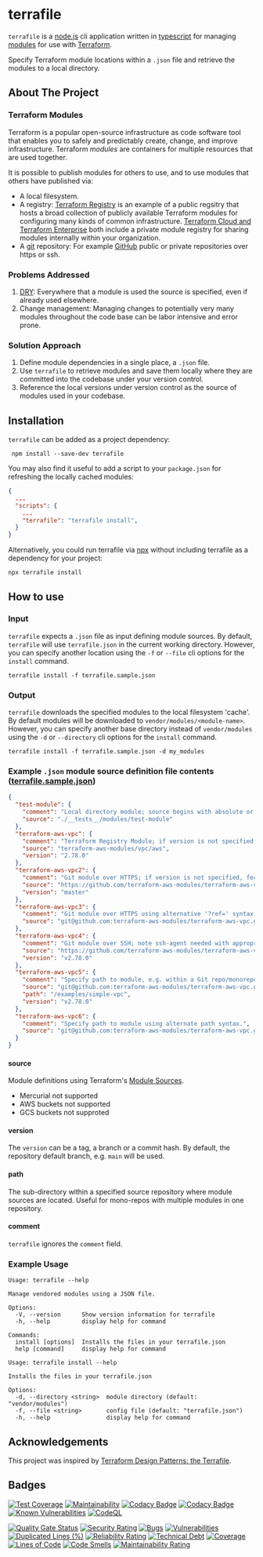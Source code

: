# terrafile

`terrafile` is a [node.js](https://nodejs.org) cli application written in [typescript](https://typescriptlang.org) for managing [modules](https://www.terraform.io/docs/language/modules/index.html) for use with [Terraform](https://www.terraform.io/docs/language/modules/index.html).

Specify Terraform module locations within a `.json` file and retrieve the modules to a local directory.

## About The Project

### Terraform Modules

Terraform is a popular open-source infrastructure as code software tool that enables you to safely and predictably create, change, and improve infrastructure. Terraform _modules_ are containers for multiple resources that are used together.

It is possible to publish modules for others to use, and to use modules that others have published via:

- A local filesystem.
- A registry: [Terraform Registry](https://registry.terraform.io) is an example of a public regsitry that hosts a broad collection of publicly available Terraform modules for configuring many kinds of common infrastructure. [Terraform Cloud and Terraform Enterprise](https://www.terraform.io/docs/cloud/index.html) both include a private module registry for sharing modules internally within your organization.
- A [git](https://git-scm.com/) repository: For example [GitHub](https://github.com) public or private repositories over https or ssh.

### Problems Addressed

1. [DRY](https://journals.plos.org/plosbiology/article?id=10.1371/journal.pbio.1001745#s5): Everywhere that a module is used the source is specified, even if already used elsewhere.
1. Change management: Managing changes to potentially very many modules throughout the code base can be labor intensive and error prone.

### Solution Approach

1. Define module dependencies in a single place, a `.json` file.
1. Use `terrafile` to retrieve modules and save them locally where they are committed into the codebase under your version control.
1. Reference the local versions under version control as the source of modules used in your codebase.

## Installation

`terrafile` can be added as a project dependency:

```shell
 npm install --save-dev terrafile
```

You may also find it useful to add a script to your `package.json` for refreshing the locally cached modules:

```json
{
  ...
  "scripts": {
    ...
    "terrafile": "terrafile install",
  }
}
```

Alternatively, you could run terrafile via [npx](https://docs.npmjs.com/cli/v7/commands/npx) without including terrafile as a dependency for your project:

```shell
npx terrafile install
```

## How to use

### Input

`terrafile` expects a `.json` file as input defining module sources. By default, `terrafile` will use `terrafile.json` in the current working directory. However, you can specify another location using the `-f` or `--file` cli options for the `install` command.

```shell
terrafile install -f terrafile.sample.json
```

### Output

`terrafile` downloads the specified modules to the local filesystem 'cache'. By default modules will be downloaded to `vendor/modules/<module-name>`. However, you can specify another base directory instead of `vendor/modules` using the `-d` or `--directory` cli options for the `install` command.

```shell
terrafile install -f terrafile.sample.json -d my_modules
```

### Example `.json` module source definition file contents ([terrafile.sample.json](https://github.com/XasCode/terrafile/terrafile.sample.json))

```json
{
  "test-module": {
    "comment": "Local directory module; source begins with absolute or relative paths ('/' or './' or '../').",
    "source": "./__tests__/modules/test-module"
  },
  "terraform-aws-vpc": {
    "comment": "Terraform Registry Module; if version is not specified, fetches the latest version.",
    "source": "terraform-aws-modules/vpc/aws",
    "version": "2.78.0"
  },
  "terraform-aws-vpc2": {
    "comment": "Git module over HTTPS; if version is not specified, fecthes the default branch. Version can also be a tag or commit SHA.",
    "source": "https://github.com/terraform-aws-modules/terraform-aws-vpc.git",
    "version": "master"
  },
  "terraform-aws-vpc3": {
    "comment": "Git module over HTTPS using alternative '?ref=' syntax to specify version.",
    "source": "git@github.com:terraform-aws-modules/terraform-aws-vpc.git?ref=43edd4400e5e596515f8d787603c37e08b99abd5"
  },
  "terraform-aws-vpc4": {
    "comment": "Git module over SSH; note ssh-agent needed with appropriate key.",
    "source": "https://github.com/terraform-aws-modules/terraform-aws-vpc.git",
    "version": "v2.78.0"
  },
  "terraform-aws-vpc5": {
    "comment": "Specify path to module, e.g. within a Git repo/monorepo containing multiple modules.",
    "source": "git@github.com:terraform-aws-modules/terraform-aws-vpc.git",
    "path": "/examples/simple-vpc",
    "version": "v2.78.0"
  },
  "terraform-aws-vpc6": {
    "comment": "Specify path to module using alternate path syntax.",
    "source": "git@github.com:terraform-aws-modules/terraform-aws-vpc.git//examples/simple-vpc?ref=v2.78.0"
  }
}
```

#### source

Module definitions using Terraform's [Module Sources](https://www.terraform.io/docs/modules/sources.html).

- Mercurial not supported
- AWS buckets not supported
- GCS buckets not supproted

#### version

The `version` can be a tag, a branch or a commit hash. By default, the repository default branch, e.g. `main` will be used.

#### path

The sub-directory within a specified source repository where module sources are located. Useful for mono-repos with multiple modules in one repository.

#### comment

`terrafile` ignores the `comment` field.

### Example Usage

```
Usage: terrafile --help

Manage vendored modules using a JSON file.

Options:
  -V, --version      Show version information for terrafile
  -h, --help         display help for command

Commands:
  install [options]  Installs the files in your terrafile.json
  help [command]     display help for command
```

```
Usage: terrafile install --help

Installs the files in your terrafile.json

Options:
  -d, --directory <string>  module directory (default: "vendor/modules")
  -f, --file <string>       config file (default: "terrafile.json")
  -h, --help                display help for command
```

## Acknowledgements

This project was inspired by [Terraform Design Patterns: the Terrafile](http://bensnape.com/2016/01/14/terraform-design-patterns-the-terrafile/).

## Badges

[![Test Coverage](https://api.codeclimate.com/v1/badges/aeb900c903f86a5c2200/test_coverage)](https://codeclimate.com/github/XasCode/terrafile/test_coverage)
[![Maintainability](https://api.codeclimate.com/v1/badges/aeb900c903f86a5c2200/maintainability)](https://codeclimate.com/github/XasCode/terrafile/maintainability)
[![Codacy Badge](https://app.codacy.com/project/badge/Coverage/519d8d6060754c078cadace24b194986)](https://www.codacy.com/gh/XasCode/terrafile/dashboard?utm_source=github.com&utm_medium=referral&utm_content=XasCode/terrafile&utm_campaign=Badge_Coverage)
[![Codacy Badge](https://app.codacy.com/project/badge/Grade/519d8d6060754c078cadace24b194986)](https://www.codacy.com/gh/XasCode/terrafile/dashboard?utm_source=github.com&utm_medium=referral&utm_content=XasCode/terrafile&utm_campaign=Badge_Grade)
[![Known Vulnerabilities](https://snyk.io/test/github/xascode/terrafile/badge.svg)](https://snyk.io/test/github/xascode/terrafile)
[![CodeQL](https://github.com/XasCode/terrafile/actions/workflows/codeql-analysis.yml/badge.svg)](https://github.com/XasCode/terrafile/actions/workflows/codeql-analysis.yml)

[![Quality Gate Status](https://sonarcloud.io/api/project_badges/measure?project=XasCode_terrafile&metric=alert_status)](https://sonarcloud.io/summary/new_code?id=XasCode_terrafile)
[![Security Rating](https://sonarcloud.io/api/project_badges/measure?project=XasCode_terrafile&metric=security_rating)](https://sonarcloud.io/summary/new_code?id=XasCode_terrafile)
[![Bugs](https://sonarcloud.io/api/project_badges/measure?project=XasCode_terrafile&metric=bugs)](https://sonarcloud.io/summary/new_code?id=XasCode_terrafile)
[![Vulnerabilities](https://sonarcloud.io/api/project_badges/measure?project=XasCode_terrafile&metric=vulnerabilities)](https://sonarcloud.io/summary/new_code?id=XasCode_terrafile)
[![Duplicated Lines (%)](https://sonarcloud.io/api/project_badges/measure?project=XasCode_terrafile&metric=duplicated_lines_density)](https://sonarcloud.io/summary/new_code?id=XasCode_terrafile)
[![Reliability Rating](https://sonarcloud.io/api/project_badges/measure?project=XasCode_terrafile&metric=reliability_rating)](https://sonarcloud.io/summary/new_code?id=XasCode_terrafile)
[![Technical Debt](https://sonarcloud.io/api/project_badges/measure?project=XasCode_terrafile&metric=sqale_index)](https://sonarcloud.io/summary/new_code?id=XasCode_terrafile)
[![Coverage](https://sonarcloud.io/api/project_badges/measure?project=XasCode_terrafile&metric=coverage)](https://sonarcloud.io/summary/new_code?id=XasCode_terrafile)
[![Lines of Code](https://sonarcloud.io/api/project_badges/measure?project=XasCode_terrafile&metric=ncloc)](https://sonarcloud.io/summary/new_code?id=XasCode_terrafile)
[![Code Smells](https://sonarcloud.io/api/project_badges/measure?project=XasCode_terrafile&metric=code_smells)](https://sonarcloud.io/summary/new_code?id=XasCode_terrafile)
[![Maintainability Rating](https://sonarcloud.io/api/project_badges/measure?project=XasCode_terrafile&metric=sqale_rating)](https://sonarcloud.io/summary/new_code?id=XasCode_terrafile)
